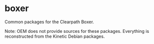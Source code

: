 # boxer



Common packages for the Clearpath Boxer.

Note: OEM does not provide sources for these packages. Everything is reconstructed from the Kinetic Debian packages.
